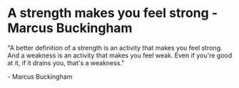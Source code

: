 # A strength makes you feel strong - Marcus Buckingham

"A better definition of a strength is an activity that makes you feel strong. And a weakness is an activity that makes you feel weak. Even if you're good at it, if it drains you, that's a weakness."

\- Marcus Buckingham

